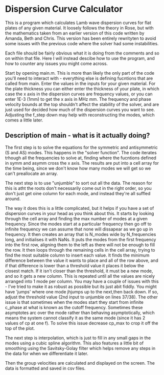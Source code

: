 # Dispersion Curve Calculator

This is a program which calculates Lamb wave dispersion curves for flat plates of any given material. It loosely follows the theory in Rose, but with the mathematics taken from an earlier version of this code written by Amanda, Beth and Chris. This version has been entirely rewrityten to avoid some issues with the previous code where the solver had some instabilities.

Each file should be fairly obvious what it is doing from the comments and so on within that file. Here I will instead descibe how to use the program, and how to counter any issues you might come across.

Start by opening main.m. This is more than likely the only part of the code you'll need to interact with - everything else is defining fucntions that are called from main. Enter the values in the inputs for your given material. For the plate thickness you can either enter the thickness of your plate, in which case the x axis in the dispersion curves are frequency values, or you can enter 1E-3 (1mm) to get the x axis in MHz mm. The frequency and phase velocity bounds at the top shouldn't affect the stability of the solver, and are just used for decided how much of the dispersion curves you want to see. Adjusting the f_step down may help with reconstructing the modes, which comes a little later.

## Description of main - what is it actually doing?

The first step is to solve the equations for the symmetric and antisymmetric (S and AS) modes. This happens in the "solver function". The code iterates trhough all the frequencies to solve at, finding where the fucntions defined in symm and asymm cross the x axis. The results are put into a cell array for the time being, since we don't know how many modes we will get so we can't preallocate an array.

The next step is to use "unjumble" to sort out all the data. The reason for this is atht the roots don't necessarily come out in the right order, so you don't just get oine column for each mode, and instead they're all suffled around.

The way it does this is a little complicated, but it helps if you have a set of dispersion curves in your head as you think about this. It starts by looking through the cell array and finding the max number of modes at a given frequency. Since the modes start at a particular frequency then go off to infinite frequency we can assume that none will dissapear as we go up in frequency. It then creates an array that is N_modes wide by N_frequencies long, and initialises it with NaNs. It puts the modes from the first frequency into the first row, aligning them to the left as there will not be enough to fill the row. It then loops through the remaining cells in the cell array, trying to find the most suitable column to insert each value. It finds the minimum difference between the value it wants to place and all of the row above, and if that difference is lower than a threshold value it places it below the closest match. If it isn't closer than the threshold, it must be a new mode, and so it gets a new column. This is repeated until all the values are nicely arranged into 1 mode per column. You may have a couple of issues with this - I've tried to make it as robust as possible but its just abit fiddly. You might have 'jumps' where one mode jhjumps up to the next,then back down. If so, adjust the threshold value (2nd input to unjumble on lines 37/38). The other issue is that sometimes when the modes start they start from infinite c_phase at what is known as the cutoff frequency. Sometimes these asymptotes arc over the mode rather than behaving asymptotically, which means the system cannot classify it as the same mode (since it has 2 values of cp at one f). To solve this issue decrease cp_max to crop it off the top of the plot.

The next step is interpolation, which is just to fill in any small gaps in the modes using a cubic spline algorithm. This also features a little bit of smoothing using the Savitsky-Golay filter which helps remove any steps in the data for when we differentiate it later.

Then the group velocities are calculated and displayed on the screen. The data is formatted and saved in csv files.
